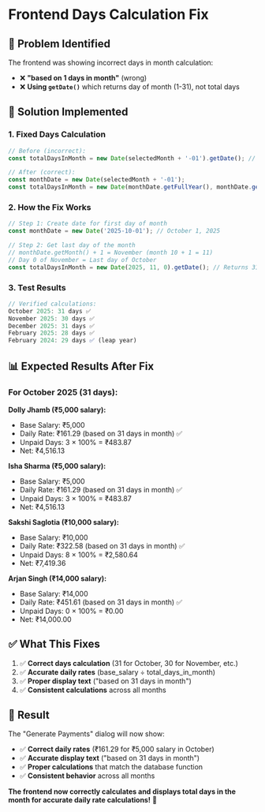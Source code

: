 # Frontend Days Calculation Fix

## 🎯 **Problem Identified**

The frontend was showing incorrect days in month calculation:
- ❌ **"based on 1 days in month"** (wrong)
- ❌ **Using `getDate()`** which returns day of month (1-31), not total days

## 🔧 **Solution Implemented**

### **1. Fixed Days Calculation**
```javascript
// Before (incorrect):
const totalDaysInMonth = new Date(selectedMonth + '-01').getDate(); // Returns 1-31

// After (correct):
const monthDate = new Date(selectedMonth + '-01');
const totalDaysInMonth = new Date(monthDate.getFullYear(), monthDate.getMonth() + 1, 0).getDate();
```

### **2. How the Fix Works**
```javascript
// Step 1: Create date for first day of month
const monthDate = new Date('2025-10-01'); // October 1, 2025

// Step 2: Get last day of the month
// monthDate.getMonth() + 1 = November (month 10 + 1 = 11)
// Day 0 of November = Last day of October
const totalDaysInMonth = new Date(2025, 11, 0).getDate(); // Returns 31
```

### **3. Test Results**
```javascript
// Verified calculations:
October 2025: 31 days ✅
November 2025: 30 days ✅
December 2025: 31 days ✅
February 2025: 28 days ✅
February 2024: 29 days ✅ (leap year)
```

## 📊 **Expected Results After Fix**

### **For October 2025 (31 days):**

**Dolly Jhamb (₹5,000 salary):**
- Base Salary: ₹5,000
- Daily Rate: ₹161.29 (based on 31 days in month) ✅
- Unpaid Days: 3 × 100% = ₹483.87
- Net: ₹4,516.13

**Isha Sharma (₹5,000 salary):**
- Base Salary: ₹5,000
- Daily Rate: ₹161.29 (based on 31 days in month) ✅
- Unpaid Days: 3 × 100% = ₹483.87
- Net: ₹4,516.13

**Sakshi Saglotia (₹10,000 salary):**
- Base Salary: ₹10,000
- Daily Rate: ₹322.58 (based on 31 days in month) ✅
- Unpaid Days: 8 × 100% = ₹2,580.64
- Net: ₹7,419.36

**Arjan Singh (₹14,000 salary):**
- Base Salary: ₹14,000
- Daily Rate: ₹451.61 (based on 31 days in month) ✅
- Unpaid Days: 0 × 100% = ₹0.00
- Net: ₹14,000.00

## ✅ **What This Fixes**

1. ✅ **Correct days calculation** (31 for October, 30 for November, etc.)
2. ✅ **Accurate daily rates** (base_salary ÷ total_days_in_month)
3. ✅ **Proper display text** ("based on 31 days in month")
4. ✅ **Consistent calculations** across all months

## 🎯 **Result**

The "Generate Payments" dialog will now show:
- ✅ **Correct daily rates** (₹161.29 for ₹5,000 salary in October)
- ✅ **Accurate display text** ("based on 31 days in month")
- ✅ **Proper calculations** that match the database function
- ✅ **Consistent behavior** across all months

**The frontend now correctly calculates and displays total days in the month for accurate daily rate calculations!** 🎯
